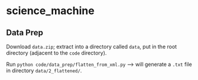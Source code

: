 # science_machine


## Data Prep

Download `data.zip`; extract into a directory called `data`, put in the root directory (adjacent to the `code` directory).

Run `python code/data_prep/flatten_from_xml.py` --> will generate a `.txt` file in directory `data/2_flattened/`.